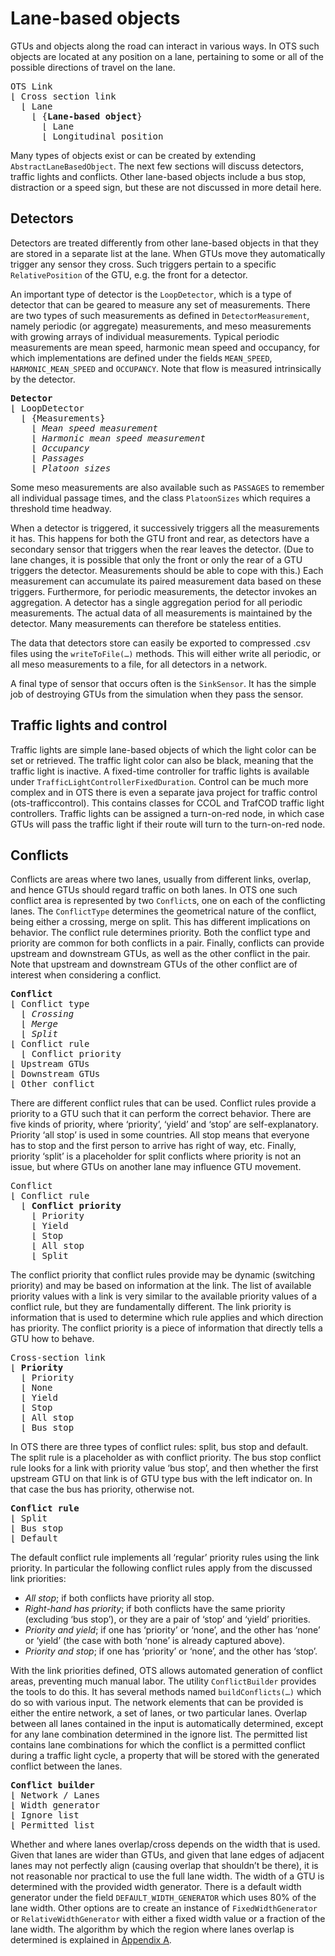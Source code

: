 # Lane-based objects

GTUs and objects along the road can interact in various ways. In OTS such objects are located at any position on a lane, pertaining to some or all of the possible directions of travel on the lane.

<pre>
OTS Link
&lfloor; Cross section link
  &lfloor; Lane
    &lfloor; {<b>Lane-based object</b>}
      &lfloor; Lane
      &lfloor; Longitudinal position
</pre>

Many types of objects exist or can be created by extending `AbstractLaneBasedObject`. The next few sections will discuss detectors, traffic lights and conflicts. Other lane-based objects include a bus stop, distraction or a speed sign, but these are not discussed in more detail here.


## Detectors
Detectors are treated differently from other lane-based objects in that they are stored in a separate list at the lane. When GTUs move they automatically trigger any sensor they cross. Such triggers pertain to a specific `RelativePosition` of the GTU, e.g. the front for a detector.

An important type of detector is the `LoopDetector`, which is a type of detector that can be geared to measure any set of measurements. There are two types of such measurements as defined in `DetectorMeasurement`, namely periodic (or aggregate) measurements, and meso measurements with growing arrays of individual measurements. Typical periodic measurements are mean speed, harmonic mean speed and occupancy, for which implementations are defined under the fields `MEAN_SPEED`, `HARMONIC_MEAN_SPEED` and `OCCUPANCY`. Note that flow is measured intrinsically by the detector.

<pre>
<b>Detector</b>
&lfloor; LoopDetector
  &lfloor; {Measurements}
    &lfloor; <i>Mean speed measurement</i>
    &lfloor; <i>Harmonic mean speed measurement</i>
    &lfloor; <i>Occupancy</i>
    &lfloor; <i>Passages</i>
    &lfloor; <i>Platoon sizes</i>
</pre>

Some meso measurements are also available such as `PASSAGES` to remember all individual passage times, and the class `PlatoonSizes` which requires a threshold time headway.

When a detector is triggered, it successively triggers all the measurements it has. This happens for both the GTU front and rear, as detectors have a secondary sensor that triggers when the rear leaves the detector. (Due to lane changes, it is possible that only the front or only the rear of a GTU triggers the detector. Measurements should be able to cope with this.) Each measurement can accumulate its paired measurement data based on these triggers. Furthermore, for periodic measurements, the detector invokes an aggregation. A detector has a single aggregation period for all periodic measurements. The actual data of all measurements is maintained by the detector. Many measurements can therefore be stateless entities.

The data that detectors store can easily be exported to compressed .csv files using the `writeToFile(…)` methods. This will either write all periodic, or all meso measurements to a file, for all detectors in a network.

A final type of sensor that occurs often is the `SinkSensor`. It has the simple job of destroying GTUs from the simulation when they pass the sensor.


## Traffic lights and control

Traffic lights are simple lane-based objects of which the light color can be set or retrieved. The traffic light color can also be black, meaning that the traffic light is inactive. A fixed-time controller for traffic lights is available under `TrafficLightControllerFixedDuration`. Control can be much more complex and in OTS there is even a separate java project for traffic control (ots-trafficcontrol). This contains classes for CCOL and TrafCOD traffic light controllers. Traffic lights can be assigned a turn-on-red node, in which case GTUs will pass the traffic light if their route will turn to the turn-on-red node.


## Conflicts

Conflicts are areas where two lanes, usually from different links, overlap, and hence GTUs should regard traffic on both lanes. In OTS one such conflict area is represented by two `Conflict`s, one on each of the conflicting lanes. The `ConflictType` determines the geometrical nature of the conflict, being either a crossing, merge on split. This has different implications on behavior. The conflict rule determines priority. Both the conflict type and priority are common for both conflicts in a pair. Finally, conflicts can provide upstream and downstream GTUs, as well as the other conflict in the pair. Note that upstream and downstream GTUs of the other conflict are of interest when considering a conflict.

<pre>
<b>Conflict</b>
&lfloor; Conflict type
  &lfloor; <i>Crossing</i>
  &lfloor; <i>Merge</i>
  &lfloor; <i>Split</i>
&lfloor; Conflict rule
  &lfloor; Conflict priority
&lfloor; Upstream GTUs
&lfloor; Downstream GTUs
&lfloor; Other conflict
</pre>

There are different conflict rules that can be used. Conflict rules provide a priority to a GTU such that it can perform the correct behavior. There are five kinds of priority, where ‘priority’, ‘yield’ and ‘stop’ are self-explanatory. Priority ‘all stop’ is used in some countries. All stop means that everyone has to stop and the first person to arrive has right of way, etc. Finally, priority ‘split’ is a placeholder for split conflicts where priority is not an issue, but where GTUs on another lane may influence GTU movement.

<pre>
Conflict
&lfloor; Conflict rule
  &lfloor; <b>Conflict priority</b>
    &lfloor; Priority
    &lfloor; Yield
    &lfloor; Stop
    &lfloor; All stop
    &lfloor; Split
</pre>

The conflict priority that conflict rules provide may be dynamic (switching priority) and may be based on information at the link. The list of available priority values with a link is very similar to the available priority values of a conflict rule, but they are fundamentally different. The link priority is information that is used to determine which rule applies and which direction has priority. The conflict priority is a piece of information that directly tells a GTU how to behave.

<pre>
Cross-section link
&lfloor; <b>Priority</b>
  &lfloor; Priority
  &lfloor; None
  &lfloor; Yield
  &lfloor; Stop
  &lfloor; All stop
  &lfloor; Bus stop
</pre>

In OTS there are three types of conflict rules: split, bus stop and default. The split rule is a placeholder as with conflict priority. The bus stop conflict rule looks for a link with priority value ‘bus stop’, and then whether the first upstream GTU on that link is of GTU type bus with the left indicator on. In that case the bus has priority, otherwise not.

<pre>
<b>Conflict rule</b>
&lfloor; Split
&lfloor; Bus stop
&lfloor; Default
</pre>

The default conflict rule implements all ‘regular’ priority rules using the link priority. In particular the following conflict rules apply from the discussed link priorities:

* _All stop_; if both conflicts have priority all stop.
* _Right-hand has priority_; if both conflicts have the same priority (excluding ‘bus stop’), or they are a pair of ‘stop’ and ‘yield’ priorities.
* _Priority and yield_; if one has ‘priority’ or ‘none’, and the other has ‘none’ or ‘yield’ (the case with both ‘none’ is already captured above).
* _Priority and stop_; if one has ‘priority’ or ‘none’, and the other has ‘stop’.

With the link priorities defined, OTS allows automated generation of conflict areas, preventing much manual labor. The utility `ConflictBuilder` provides the tools to do this. It has several methods named `buildConflicts(…)` which do so with various input. The network elements that can be provided is either the entire network, a set of lanes, or two particular lanes. Overlap between all lanes contained in the input is automatically determined, except for any lane combination determined in the ignore list. The permitted list contains lane combinations for which the conflict is a permitted conflict during a traffic light cycle, a property that will be stored with the generated conflict between the lanes.

<pre>
<b>Conflict builder</b>
&lfloor; Network / Lanes
&lfloor; Width generator
&lfloor; Ignore list
&lfloor; Permitted list
</pre>

Whether and where lanes overlap/cross depends on the width that is used. Given that lanes are wider than GTUs, and given that lane edges of adjacent lanes may not perfectly align (causing overlap that shouldn’t be there), it is not reasonable nor practical to use the full lane width. The width of a GTU is determined with the provided width generator. There is a default width generator under the field `DEFAULT_WIDTH_GENERATOR` which uses 80% of the lane width. Other options are to create an instance of `FixedWidthGenerator` or `RelativeWidthGenerator` with either a fixed width value or a fraction of the lane width. The algorithm by which the region where lanes overlap is determined is explained in [Appendix A](../99-appendices/conflict-areas.md).
